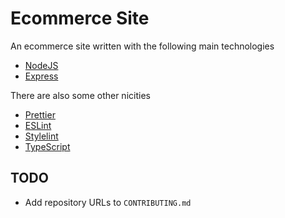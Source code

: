 # Ecommerce Site

An ecommerce site written with the following main technologies

- [NodeJS](https://nodejs.org)
- [Express](https://expressjs.com)

There are also some other nicities

- [Prettier](https://prettier.io)
- [ESLint](https://eslint.org)
- [Stylelint](https://stylelint.io)
- [TypeScript](https://www.typescriptlang.org)

## TODO

- Add repository URLs to `CONTRIBUTING.md`
